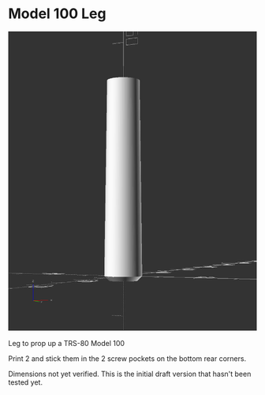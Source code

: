 # Model 100 Leg

![](M100_Leg.png)

Leg to prop up a TRS-80 Model 100

Print 2 and stick them in the 2 screw pockets on the bottom rear corners.

Dimensions not yet verified.
This is the initial draft version that hasn't been tested yet.
